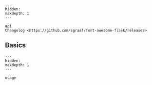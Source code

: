 ```{include} ../README.md

```

```{toctree}
---
hidden:
maxdepth: 1
---

api
Changelog <https://github.com/sgraaf/font-awesome-flask/releases>
```

## Basics

```{toctree}
---
hidden:
maxdepth: 1
---

usage
```
